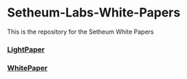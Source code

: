 # Setheum-Labs-White-Papers

This is the repository for the Setheum White Papers

### [LightPaper](./lightpaper)

### [WhitePaper](./whitepaper)
